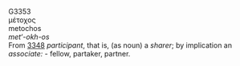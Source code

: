 <body>
  <p>G3353<br>  μέτοχος  <br> metochos  <br><i>met‘-okh-os </i><br>From <a href="g3348.htm">3348</a>  <i>participant</i>, that is, (as noun) a <i>sharer</i>; by implication an <i>associate:</i> - fellow, partaker, partner.<br></p>
 </body>